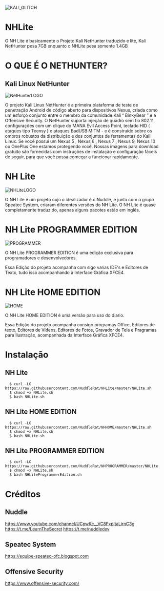 ![KALI_GLITCH](https://github.com/NuddleRat/NHLite/blob/master/GIF-200529_202429.gif)

# NHLite
O NH Lite é basicamente o Projeto Kali NetHunter traduzido e lite, Kali NetHunter pesa 7GB enquanto o NHLite pesa somente 1.4GB


# O QUE É O NETHUNTER?

## Kali Linux NetHunter

![NetHunterLOGO](https://github.com/NuddleRat/NHLite/blob/master/nethunter-logo-gray-trans-300x171.png)

O projeto Kali Linux NetHunter é a primeira plataforma de teste de penetração Android de código aberto para dispositivos Nexus, criada como um esforço conjunto entre o membro da comunidade Kali “ BinkyBear ” e a Offensive Security. O NetHunter suporta injeção de quadro sem fio 802.11, configurações com um clique do MANA Evil Access Point, teclado HID ( ataques tipo Teensy ) e ataques BadUSB MITM - e é construído sobre os ombros robustos da distribuição e dos conjuntos de ferramentas do Kali Linux. Se você possui um Nexus 5 ,  Nexus 6 ,  Nexus 7 ,  Nexus 9,  Nexus 10  ou OnePlus One estamos protegendo você. Nossas imagens para download gratuito são fornecidas com instruções de instalação e configuração fáceis de seguir, para que você possa começar a funcionar rapidamente.

# NH Lite

![NHLiteLOGO](https://github.com/NuddleRat/NHLite/blob/master/Sem%20t%C3%ADtulo5.png)

O NH Lite é um projeto cujo o idealizador é o Nuddle, e junto com o grupo Speatec System, criaram diferentes versões do NH Lite.
O NH Lite é quase completamente traduzido, apenas alguns pacotes estão em inglês.

# NH Lite PROGRAMMER EDITION

![PROGRAMMER](https://github.com/NuddleRat/NHLite/blob/master/GIF-200529_205647.gif)

O NH Lite PROGRAMMER EDITION é uma edição exclusiva para programadores e desenvolvedores.

Essa Edição do projeto acompanha com sigo varias IDE's e Editores de Texto, tudo isso acompanhando à Interface Gráfica XFCE4.

# NH Lite HOME EDITION

![HOME](https://github.com/NuddleRat/NHLite/blob/master/GIF-200529_204331.gif)

O NH Lite HOME EDITION é uma versão para uso do diario.

Essa Edição do projeto acompanha consigo programas Office, Editores de texto, Editores de Vídeos, Editores de Fotos, Gravador de Tela e Pragramas para Ilustração, acompanhada da Interface Gráfica XFCE4.

# Instalação

## NH Lite

      $ curl -LO https://raw.githubusercontent.com/NuddleRat/NHLite/master/NHLite.sh
      $ chmod +x NHLite.sh
      $ bash NHLite.sh

## NH Lite HOME EDITION

      $ curl -LO https://raw.githubusercontent.com/NuddleRat/NHHOME/master/NHLite.sh
      $ chmod +x NHLite.sh
      $ bash NHLite.sh

## NH Lite PROGRAMMER EDITION

      $ curl -LO https://raw.githubusercontent.com/NuddleRat/NHPROGRAMMER/master/NHLite.sh
      $ chmod +x NHLite.sh
      $ bash NHLiteProgrammerEdition.sh

# Créditos

## Nuddle
https://www.youtube.com/channel/UCpwKc__VC8FxpltaLirnC3g
https://t.me/LearnTheSecret
https://t.me/nuddledev

## Speatec System
https://equipe-speatec-ofc.blogspot.com

## Offensive Security
https://www.offensive-security.com/

